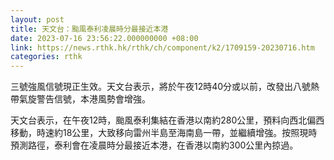 ```yaml
---
layout: post
title: 天文台：颱風泰利凌晨時分最接近本港
date: 2023-07-16 23:56:22.000000000 +08:00
link: https://news.rthk.hk/rthk/ch/component/k2/1709159-20230716.htm
categories: rthk
---
```


三號強風信號現正生效。天文台表示，將於午夜12時40分或以前，改發出八號熱帶氣旋警告信號，本港風勢會增強。 

天文台表示，在午夜12時，颱風泰利集結在香港以南約280公里，預料向西北偏西移動，時速約18公里，大致移向雷州半島至海南島一帶，並繼續增強。按照現時預測路徑，泰利會在凌晨時分最接近本港，在香港以南約300公里內掠過。
